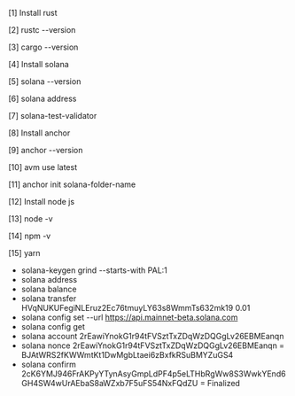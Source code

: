 [1] Install rust

[2] rustc --version

[3] cargo --version

[4] Install solana

[5] solana --version

[6] solana address

[7] solana-test-validator

[8] Install anchor

[9] anchor --version

[10] avm use latest

[11] anchor init solana-folder-name

[12] Install node js

[13] node -v

[14] npm -v

[15] yarn

- solana-keygen grind --starts-with PAL:1
- solana address
- solana balance
- solana transfer HVqNUKUFegiNLEruz2Ec76tmuyLY63s8WmmTs632mk19 0.01
- solana config set --url https://api.mainnet-beta.solana.com
- solana config get
- solana account 2rEawiYnokG1r94tFVSztTxZDqWzDQGgLv26EBMEanqn
- solana nonce 2rEawiYnokG1r94tFVSztTxZDqWzDQGgLv26EBMEanqn = BJAtWRS2fKWWmtKt1DwMgbLtaei6zBxfkRSuBMYZuGS4
- solana confirm 2cK6YMJ946FrAKPyYTynAsyGmpLdPF4p5eLTHbRgWw8S3WwkYEnd6GH4SW4wUrAEbaS8aWZxb7F5uFS54NxFQdZU = Finalized
